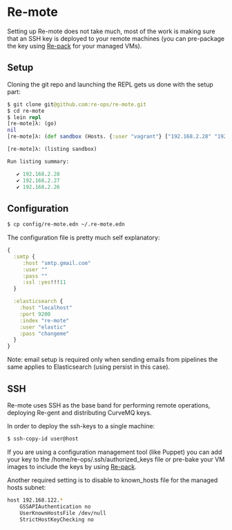 # Re-mote

Setting up Re-mote does not take much, most of the work is making sure that an SSH key is deployed to your remote machines (you can pre-package the key using [Re-pack](re-pack.md) for your managed VMs).

## Setup

Cloning the git repo and launching the REPL gets us done with the setup part:

```clojure
$ git clone git@github.com:re-ops/re-mote.git
$ cd re-mote
$ lein repl
[re-mote]λ: (go)
nil
[re-mote]λ: (def sandbox (Hosts. {:user "vagrant"} ["192.168.2.28" "192.168.2.26" "192.168.2.27"]))

[re-mote]λ: (listing sandbox)

Run listing summary:

   ✔ 192.168.2.28
   ✔ 192.168.2.27
   ✔ 192.168.2.26

```


## Configuration


```bash
$ cp config/re-mote.edn ~/.re-mote.edn
```

The configuration file is pretty much self explanatory:

```clojure
{
  :smtp {
     :host "smtp.gmail.com"
     :user ""
     :pass ""
     :ssl :yes!!!11
  }

  :elasticsearch {
    :host "localhost"
    :port 9200
    :index "re-mote"
    :user "elastic"
    :pass "changeme"
  }
}
```

Note: email setup is required only when sending emails from pipelines the same applies to Elasticsearch (using persist in this case).

## SSH

Re-mote uses SSH as the base band for performing remote operations, deploying Re-gent and distributing CurveMQ keys.

In order to deploy the ssh-keys to a single machine:

```bash
$ ssh-copy-id user@host
```

If you are using a configuration management tool (like Puppet) you can add your key to the /home/re-ops/.ssh/authorized_keys file or pre-bake your VM images to include the keys by using [Re-pack](re-pack.md).

Another required setting is to disable to known_hosts file for the managed hosts subnet:

```bash
host 192.168.122.*
    GSSAPIAuthentication no
    UserKnownHostsFile /dev/null
    StrictHostKeyChecking no
```
